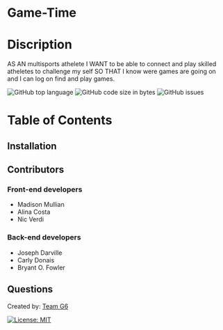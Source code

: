 # Game-Time

# Discription

AS AN multisports athelete I WANT to be able to connect and play skilled atheletes to challenge my self SO THAT I know were games are going on and I can log on find and play games.

![GitHub top language](https://img.shields.io/github/languages/top/cdonais/game-time)
![GitHub code size in bytes](https://img.shields.io/github/languages/code-size/cdonais/game-time)
![GitHub issues](https://img.shields.io/github/issues/cdonais/game-time)

# Table of Contents

## Installation

## Contributors

### Front-end developers

- Madison Mullian
- Alina Costa
- Nic Verdi

### Back-end developers

- Joseph Darville
- Carly Donais
- Bryant O. Fowler

## Questions

Created by: [Team G6]()

[![License: MIT](https://img.shields.io/badge/License-MIT-yellow.svg)](https://opensource.org/licenses/MIT)
